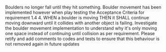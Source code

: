 Boulders no longer fall until they hit something. Boulder movement has been implemented however when play testing the Acceptance Criteria for requirement 1.4 4. WHEN a boulder is moving THEN it SHALL continue moving downward until it collides with another object is failing. Investigate the boulder movement implementation to understand why it's only moving one space instead of continuing until collision as per requirement. Please retify and add comments to codes and tests to ensure that this behaviour is not removed again in future updates